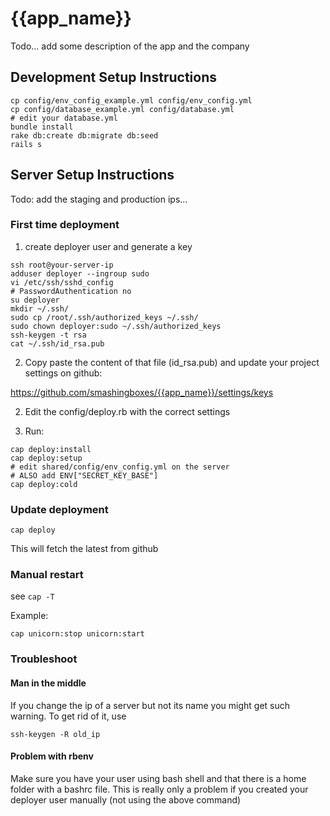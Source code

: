 # {{app_name}}
Todo... add some description of the app and the company

## Development Setup Instructions
```shell
cp config/env_config_example.yml config/env_config.yml
cp config/database_example.yml config/database.yml
# edit your database.yml
bundle install
rake db:create db:migrate db:seed
rails s
```

## Server Setup Instructions
Todo: add the staging and production ips...

### First time deployment

1) create deployer user and generate a key
```
ssh root@your-server-ip
adduser deployer --ingroup sudo
vi /etc/ssh/sshd_config
# PasswordAuthentication no
su deployer
mkdir ~/.ssh/
sudo cp /root/.ssh/authorized_keys ~/.ssh/
sudo chown deployer:sudo ~/.ssh/authorized_keys
ssh-keygen -t rsa
cat ~/.ssh/id_rsa.pub
```

2) Copy paste the content of that file (id_rsa.pub) and update your project settings on github:

https://github.com/smashingboxes/{{app_name}}/settings/keys


2) Edit the config/deploy.rb with the correct settings

3) Run:
```
cap deploy:install
cap deploy:setup
# edit shared/config/env_config.yml on the server
# ALSO add ENV["SECRET_KEY_BASE"]
cap deploy:cold
```


### Update deployment
```
cap deploy
```
This will fetch the latest from github

### Manual restart
see `cap -T`

Example:
```
cap unicorn:stop unicorn:start
```

### Troubleshoot

#### Man in the middle
If you change the ip of a server but not its name you might get such warning. To get rid of it, use
```
ssh-keygen -R old_ip
```

#### Problem with rbenv
Make sure you have your user using bash shell and that there is a home folder with a bashrc file. This is really only a problem if you created your deployer user manually (not using the above command)
